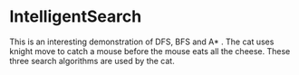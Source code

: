 # IntelligentSearch

This is an interesting demonstration of DFS, BFS and A* .
The cat uses knight move to catch a mouse before the mouse eats all the cheese.
These three search algorithms are used by the cat.
